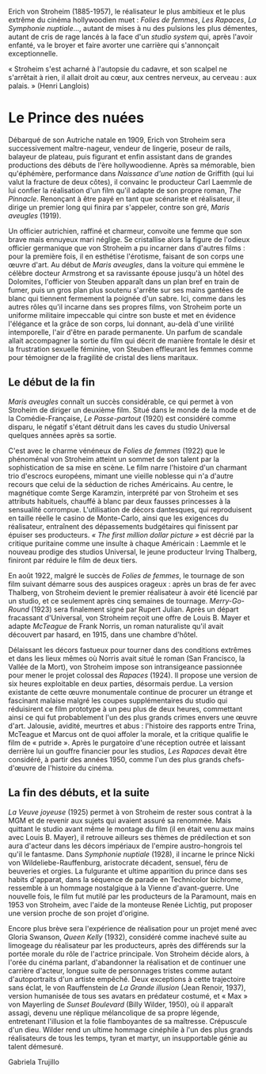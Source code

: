 Erich von Stroheim (1885-1957), le réalisateur le plus ambitieux et le plus extrême du cinéma hollywoodien muet : _Folies de femmes_, _Les Rapaces_, _La Symphonie nuptiale_..., autant de mises à nu des pulsions les plus démentes, autant de cris de rage lancés à la face d'un _studio system_ qui, après l'avoir enfanté, va le broyer et faire avorter une carrière qui s'annonçait exceptionnelle.

« Stroheim s'est acharné à l'autopsie du cadavre, et son scalpel ne s'arrêtait à rien, il allait droit au cœur, aux centres nerveux, au cerveau : aux palais. » (Henri Langlois)

# Le Prince des nuées

Débarqué de son Autriche natale en 1909, Erich von Stroheim sera successivement maître-nageur, vendeur de lingerie, poseur de rails, balayeur de plateau, puis figurant et enfin assistant dans de grandes productions des débuts de l'ère hollywoodienne. Après sa mémorable, bien qu'éphémère, performance dans _Naissance d'une nation_ de Griffith (qui lui valut la fracture de deux côtes), il convainc le producteur Carl Laemmle de lui confier la réalisation d'un film qu'il adapte de son propre roman, _The Pinnacle_. Renonçant à être payé en tant que scénariste et réalisateur, il dirige un premier long qui finira par s'appeler, contre son gré, _Maris aveugles_ (1919).

Un officier autrichien, raffiné et charmeur, convoite une femme que son brave mais ennuyeux mari néglige. Se cristallise alors la figure de l'odieux officier germanique que von Stroheim a pu incarner dans d'autres films : pour la première fois, il en esthétise l'érotisme, faisant de son corps une œuvre d'art. Au début de _Maris aveugles_, dans la voiture qui emmène le célèbre docteur Armstrong et sa ravissante épouse jusqu'à un hôtel des Dolomites, l'officier von Steuben apparaît dans un plan bref en train de fumer, puis un gros plan plus soutenu s'arrête sur ses mains gantées de blanc qui tiennent fermement la poignée d'un sabre. Ici, comme dans les autres rôles qu'il incarne dans ses propres films, von Stroheim porte un uniforme militaire impeccable qui cintre son buste et met en évidence l'élégance et la grâce de son corps, lui donnant, au-delà d'une virilité intemporelle, l'air d'être en parade permanente. Un parfum de scandale allait accompagner la sortie du film qui décrit de manière frontale le désir et la frustration sexuelle féminine, von Steuben effleurant les femmes comme pour témoigner de la fragilité de cristal des liens maritaux.

## Le début de la fin

_Maris aveugles_ connaît un succès considérable, ce qui permet à von Stroheim de diriger un deuxième film. Situé dans le monde de la mode et de la Comédie-Française, _Le Passe-partout_ (1920) est considéré comme disparu, le négatif s'étant détruit dans les caves du studio Universal quelques années après sa sortie.

C'est avec le charme vénéneux de _Folies de femmes_ (1922) que le phénoménal von Stroheim atteint un sommet de son talent par la sophistication de sa mise en scène. Le film narre l'histoire d'un charmant trio d'escrocs européens, mimant une vieille noblesse qui n'a d'autre recours que celui de la séduction de riches Américains. Au centre, le magnétique comte Serge Karamzin, interprété par von Stroheim et ses attributs habituels, chauffé à blanc par deux fausses princesses à la sensualité corrompue. L'utilisation de décors dantesques, qui reproduisent en taille réelle le casino de Monte-Carlo, ainsi que les exigences du réalisateur, entraînent des dépassements budgétaires qui finissent par épuiser ses producteurs. _« The first million dollar picture »_ est décrié par la critique puritaine comme une insulte à chaque Américain : Laemmle et le nouveau prodige des studios Universal, le jeune producteur Irving Thalberg, finiront par réduire le film de deux tiers.

En août 1922, malgré le succès de _Folies de femmes_, le tournage de son film suivant démarre sous des auspices orageux : après un bras de fer avec Thalberg, von Stroheim devient le premier réalisateur à avoir été licencié par un studio, et ce seulement après cinq semaines de tournage. _Merry-Go-Round_ (1923) sera finalement signé par Rupert Julian. Après un départ fracassant d'Universal, von Stroheim reçoit une offre de Louis B. Mayer et adapte _McTeague_ de Frank Norris, un roman naturaliste qu'il avait découvert par hasard, en 1915, dans une chambre d'hôtel.

Délaissant les décors fastueux pour tourner dans des conditions extrêmes et dans les lieux mêmes où Norris avait situé le roman (San Francisco, la Vallée de la Mort), von Stroheim impose son intransigeance passionnée pour mener le projet colossal des _Rapaces_ (1924). Il propose une version de six heures exploitable en deux parties, désormais perdue. La version existante de cette œuvre monumentale continue de procurer un étrange et fascinant malaise malgré les coupes supplémentaires du studio qui réduisirent ce film prototype à un peu plus de deux heures, commettant ainsi ce qui fut probablement l'un des plus grands crimes envers une œuvre d'art. Jalousie, avidité, meurtres et abus : l'histoire des rapports entre Trina, McTeague et Marcus ont de quoi affoler la morale, et la critique qualifie le film de « putride ». Après le purgatoire d'une réception outrée et laissant derrière lui un gouffre financier pour les studios, _Les Rapaces_ devait être considéré, à partir des années 1950, comme l'un des plus grands chefs-d'œuvre de l'histoire du cinéma.

## La fin des débuts, et la suite

_La Veuve joyeuse_ (1925) permet à von Stroheim de rester sous contrat à la MGM et de revenir aux sujets qui avaient assuré sa renommée. Mais quittant le studio avant même le montage du film (il en était venu aux mains avec Louis B. Mayer), il retrouve ailleurs ses thèmes de prédilection et son aura d'acteur dans les décors impériaux de l'empire austro-hongrois tel qu'il le fantasme. Dans _Symphonie nuptiale_ (1928), il incarne le prince Nicki von Wildeliebe-Rauffenburg, aristocrate décadent, sensuel, féru de beuveries et orgies. La fulgurante et ultime apparition du prince dans ses habits d'apparat, dans la séquence de parade en Technicolor bichrome, ressemble à un hommage nostalgique à la Vienne d'avant-guerre. Une nouvelle fois, le film fut mutilé par les producteurs de la Paramount, mais en 1953 von Stroheim, avec l'aide de la monteuse Renée Lichtig, put proposer une version proche de son projet d'origine.

Encore plus brève sera l'expérience de réalisation pour un projet mené avec Gloria Swanson, _Queen Kelly_ (1932), considéré comme inachevé suite au limogeage du réalisateur par les producteurs, après des différends sur la portée morale du rôle de l'actrice principale. Von Stroheim décide alors, à l'orée du cinéma parlant, d'abandonner la réalisation et de continuer une carrière d'acteur, longue suite de personnages tristes comme autant d'autoportraits d'un artiste empêché. Deux exceptions à cette trajectoire sans éclat, le von Rauffenstein de _La Grande illusion_ (Jean Renoir, 1937), version humanisée de tous ses avatars en prédateur costumé, et « Max » von Mayerling de _Sunset Boulevard_ (Billy Wilder, 1950), où il apparaît assagi, devenu une réplique mélancolique de sa propre légende, entretenant l'illusion et la folie flamboyantes de sa maîtresse. Crépuscule d'un dieu. Wilder rend un ultime hommage cinéphile à l'un des plus grands réalisateurs de tous les temps, tyran et martyr, un insupportable génie au talent démesuré.

Gabriela Trujillo

